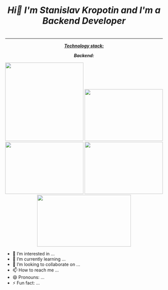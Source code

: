 <div id="header" align="center">
<h1><p><em><strong>Hi👋 I'm Stanislav Kropotin and I'm a Backend Developer</strong></em></p><h1></div>
<hr>
<div id="header" align="center">
<p><span style="text-decoration: underline;"><em><strong>Technology stack:</strong></em></span></p></div>
<div id="header" align="center">
<p dir="auto"><em><strong>Backend:</strong></em></p></div>
<div id="header" align="center">
  <img src="https://github.com/StanislavKropotin/images/blob/main/python.PNG?raw=true" width="250"/>
  <img src="https://github.com/StanislavKropotin/images/blob/main/fastapi.PNG?raw=true" height="165.5" width="250"/>
  <img src="https://github.com/StanislavKropotin/images/blob/main/django.PNG?raw=true" height="165.5" width="250"/>
  <img src="https://github.com/StanislavKropotin/images/blob/main/celery.PNG?raw=true" height="165.5" width="250"/>
  <img src="https://github.com/StanislavKropotin/images/blob/main/SQLAlchimy.PNG?raw=true" height="165.5" width="300"/>
</div>



- 👀 I’m interested in ...
- 🌱 I’m currently learning ...
- 💞️ I’m looking to collaborate on ...
- 📫 How to reach me ...
- 😄 Pronouns: ...
- ⚡ Fun fact: ...

<!---
StanislavKropotin/StanislavKropotin is a ✨ special ✨ repository because its `README.md` (this file) appears on your GitHub profile.
You can click the Preview link to take a look at your changes.
--->
